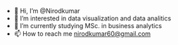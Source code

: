 - 👋 Hi, I’m @Nirodkumar
- 👀 I’m interested in data visualization and data analitics
- 🌱 I’m currently studying MSc. in business analytics
- 📫 How to reach me nirodkumar60@gmail.com

<!---
Nirodkumar/Nirodkumar is a ✨ special ✨ repository because its `README.md` (this file) appears on your GitHub profile.
You can click the Preview link to take a look at your changes.
--->
